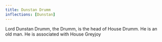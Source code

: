 ```yaml
---
title: Dunstan Drumm
inflections: [Dunstan]
---
```


Lord Dunstan Drumm, the Drumm, is the head of House Drumm. He is an old man. He is associated with House Greyjoy


